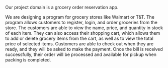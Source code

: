 Our project domain is a grocery order reservation app.

We are designing a program for grocery stores like Walmart or T&T. The program allows customers to register, login, and
order groceries from the store. The customers are able to view the name, price, and quantity in stock of each item.
They can also access their shopping cart, which allows them to add or delete grocery items from the cart, as well as to
view the total price of selected items. Customers are able to check out when they are ready, and they will be asked to
make the payment. Once the bill is received successfully, their order will be processed and available for pickup when
packing is completed. 